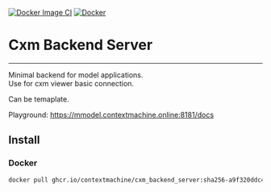 
[![Docker Image CI](https://github.com/sth-v/cxm_backend_server/actions/workflows/docker-image.yml/badge.svg)](https://github.com/sth-v/cxm_backend_server/actions/workflows/docker-image.yml)
[![Docker](https://github.com/sth-v/cxm_backend_server/actions/workflows/docker-publish.yml/badge.svg)](https://github.com/sth-v/cxm_backend_server/actions/workflows/docker-publish.yml)

# Cxm Backend Server
---

Minimal backend for model applications.\
Use for cxm viewer basic connection.

Can be temaplate.

Playground: https://mmodel.contextmachine.online:8181/docs

## Install
### Docker
```bash
docker pull ghcr.io/contextmachine/cxm_backend_server:sha256-a9f320ddc47d8ec47401b7ba36d05352a5929bebf547bbd8a86a28e1caae1dd0.sig
```
